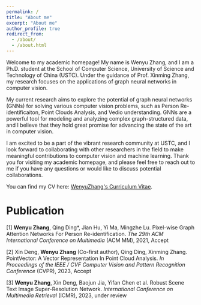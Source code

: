 ```yaml
---
permalink: /
title: "About me"
excerpt: "About me"
author_profile: true
redirect_from: 
  - /about/
  - /about.html
---
```

Welcome to my academic homepage! My name is Wenyu Zhang, and I am a Ph.D. student at the School of Computer Science, University of Science and Technology of China (USTC). Under the guidance of Prof. Xinming Zhang, my research focuses on the applications of graph neural networks in computer vision.

My current research aims to explore the potential of graph neural networks (GNNs) for solving various computer vision problems, such as Person Re-identificaiton, Point Clouds Analysis, and Vedio understanding. GNNs are a powerful tool for modeling and analyzing complex graph-structured data, and I believe that they hold great promise for advancing the state of the art in computer vision.

I am excited to be a part of the vibrant research community at USTC, and I look forward to collaborating with other researchers in the field to make meaningful contributions to computer vision and machine learning. Thank you for visiting my academic homepage, and please feel free to reach out to me if you have any questions or would like to discuss potential collaborations.

You can find my CV here: [WenyuZhang's Curriculum Vitae](../assets/CV.pdf).


Publication
======
[1] **Wenyu Zhang**, Qing Ding*, Jian Hu, Yi Ma, Mingzhe Lu. Pixel-wise Graph Attention Networks For Person Re-identification. *The 29th ACM International Conference on Multimedia* (ACM MM), 2021, Accept

[2] Xin Deng, **Wenyu Zhang** (Co-first author), Qing Ding, Xinming Zhang. PointVector: A Vector Representation In Point Cloud Analysis. *In Proceedings of the IEEE / CVF Computer Vision and Pattern Recognition Conference* (CVPR), 2023, Accept

[3] **Wenyu Zhang**, Xin Deng, Baojun Jia, Yifan Chen et al. Robust Scene Text Image Super-Resolution Network. *International Conference on Multimedia Retrieval* (ICMR), 2023, under review
